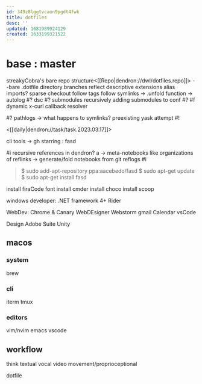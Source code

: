 ```yaml
---
id: 349z8lggtvcaon9pgdt4fwk
title: dotfiles
desc: ''
updated: 1681989924129
created: 1633199321522
---
```


# base : master
streakyCobra's bare repo structure<[[Repo|dendron://dwl/dotfiles.repo]]>
--bare .dotfile directory
  branches reflect
descriptive extensions
alias imports?
sparse checkout
follow tags
follow symlinks
-> .unfold function
-> autolog
#? dsc
#? submodules
recursively adding submodules to conf
#? #f dynamic x-curl callback resolver

#? pathlogs -> what happens to symlinks?
preexisting yask attempt #!

<[[daily|dendron://task/task.2023.03.17]]>

cli tools -> gh starring :
  fasd

#i recursive references in dendron? a
-> meta-notebooks like organizations of reflinks -> generate/fold notebooks from git reflogs #i

> $ sudo add-apt-repository ppa:aacebedo/fasd
> $ sudo apt-get update
> $ sudo apt-get install fasd

install firaCode font
install cmder
install choco
install scoop

windows developer:
.NET framework 4+
Rider

WebDev: Chrome & Canary
WebDEsigner
Webstorm
gmail
Calendar
vsCode

Design
Adobe Suite
Unity

## macos
### system
brew

### cli
iterm
tmux

### editors
vim/nvim
emacs
vscode

## workflow
think
  textual
  vocal
  video
  movement/proprioceptional

dotfile